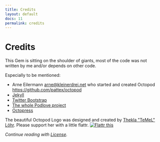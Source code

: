 ```yaml
---
title: Credits
layout: default
docs: 11
permalink: credits
---
```


# Credits

This Gem is sitting on the shoulder of giants, most of the code was not written
by me and/or depends on other code.

Especially to be mentioned:

* Arne Eilermann arne@kleinerdrei.net who started and created Octopod https://github.com/pattex/octopod
* [Jekyll](http://jekyllrb.com/)
* [Twitter Bootstrap](http://twitter.github.com/bootstrap/)
* [The whole Podlove project](http://podlove.org/)
* [Octopress](http://octopress.org/)

The beautiful Octopod Logo was designed and created by [Thekla "TeMeL" Löhr](http://www.temel-art.de/). Please support her with a little flattr.
<a href="https://flattr.com/thing/526869/TeMeL-on-Flattr" target="_blank"><img src="http://api.flattr.com/button/flattr-badge-large.png" alt="Flattr this" title="Flattr this" border="0" /></a>

_Continue reading with [License](/license)._

